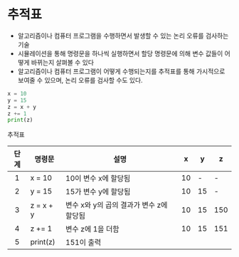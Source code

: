 # 추적표

+ 알고리즘이나 컴퓨터 프로그램을 수행하면서 발생할 수 있는 논리 오류를 검사하는 기술
+ 시뮬레이션을 통해 명령문을 하나씩 실행하면서 할당 명령문에 의해 변수 값들이 어떻게 바뀌는지 살펴볼 수 있다
+ 알고리즘이나 컴퓨터 프로그램이 어떻게 수행되는지를 추적표를 통해 가시적으로 보여줄 수 있으며, 논리 오류를 검사할 수도 있다.

```python
x = 10
y = 15
z = x + y
z += 1
print(z)
```

추적표

| 단계 | 명령문    | 설명                                     | x    | y    | z    |
| :--: | --------- | ---------------------------------------- | ---- | ---- | ---- |
|  1   | x = 10    | 10이 변수 x에 할당됨                     | 10   | -    | -    |
|  2   | y = 15    | 15가 변수 y에 할당됨                     | 10   | 15   | -    |
|  3   | z = x + y | 변수 x와 y의 곱의 결과가 변수 z에 할당됨 | 10   | 15   | 150  |
|  4   | z += 1    | 변수 z에 1을 더함                        | 10   | 15   | 151  |
|  5   | print(z)  | 151이 출력                               |      |      |      |

